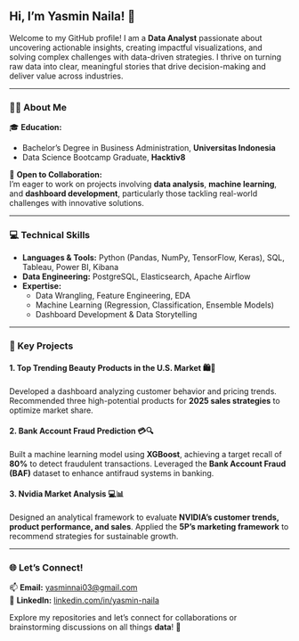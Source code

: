 ## Hi, I’m **Yasmin Naila!** 👋  

Welcome to my GitHub profile! I am a **Data Analyst** passionate about uncovering actionable insights, creating impactful visualizations, and solving complex challenges with data-driven strategies. I thrive on turning raw data into clear, meaningful stories that drive decision-making and deliver value across industries.  

---

### **👩‍🎓 About Me**  
🎓 **Education:**  
- Bachelor’s Degree in Business Administration, **Universitas Indonesia**  
- Data Science Bootcamp Graduate, **Hacktiv8**  

🤝 **Open to Collaboration:**  
I’m eager to work on projects involving **data analysis**, **machine learning**, and **dashboard development**, particularly those tackling real-world challenges with innovative solutions.

---

### **💻 Technical Skills**  
- **Languages & Tools:** Python (Pandas, NumPy, TensorFlow, Keras), SQL, Tableau, Power BI, Kibana  
- **Data Engineering:** PostgreSQL, Elasticsearch, Apache Airflow  
- **Expertise:**  
  - Data Wrangling, Feature Engineering, EDA  
  - Machine Learning (Regression, Classification, Ensemble Models)  
  - Dashboard Development & Data Storytelling  

---

### **🚀 Key Projects**  
#### **1. Top Trending Beauty Products in the U.S. Market 🛍️💄**  
Developed a dashboard analyzing customer behavior and pricing trends. Recommended three high-potential products for **2025 sales strategies** to optimize market share.  

#### **2. Bank Account Fraud Prediction 💳🔍**  
Built a machine learning model using **XGBoost**, achieving a target recall of **80%** to detect fraudulent transactions. Leveraged the **Bank Account Fraud (BAF)** dataset to enhance antifraud systems in banking.  

#### **3. Nvidia Market Analysis 💻📊**  
Designed an analytical framework to evaluate **NVIDIA’s customer trends, product performance, and sales**. Applied the **5P’s marketing framework** to recommend strategies for sustainable growth.  

---

### **🌐 Let’s Connect!**  
📫 **Email:** yasminnai03@gmail.com  
💼 **LinkedIn:** [linkedin.com/in/yasmin-naila](https://linkedin.com/in/yasmin-naila)  

Explore my repositories and let’s connect for collaborations or brainstorming discussions on all things **data**! 🚀  
